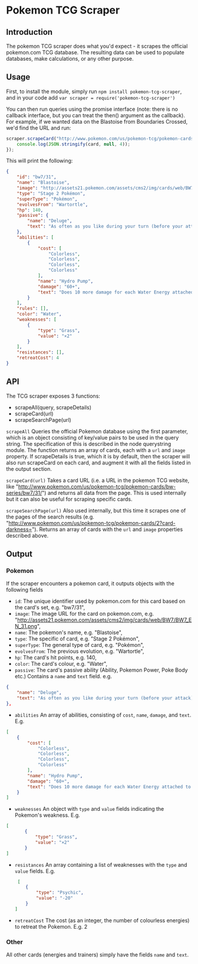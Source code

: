 # Pokemon TCG Scraper

## Introduction

The pokemon TCG scraper does what you'd expect - it scrapes the official pokemon.com TCG database. The resulting data
can be used to populate databases, make calculations, or any other purpose.

## Usage

First, to install the module, simply run `npm install pokemon-tcg-scraper`, and in your code add
`var scraper = require('pokemon-tcg-scraper')`

You can then run queries using the promise interface (note: there is no callback interface, but you can treat the then()
argument as the callback). For example, if we wanted data on the Blastoise from Boundaries Crossed, we'd find the URL
and run:

```javascript
scraper.scrapeCard("http://www.pokemon.com/us/pokemon-tcg/pokemon-cards/bw-series/bw7/31/").then(function(card){
    console.log(JSON.stringify(card, null, 4));
});
```

This will print the following:

```json
{
    "id": "bw7/31",
    "name": "Blastoise",
    "image": "http://assets21.pokemon.com/assets/cms2/img/cards/web/BW7/BW7_EN_31.png",
    "type": "Stage 2 Pokémon",
    "superType": "Pokémon",
    "evolvesFrom": "Wartortle",
    "hp": 140,
    "passive": {
        "name": "Deluge",
        "text": "As often as you like during your turn (before your attack), you may attach a Water Energy card from your hand to 1 of your Pokémon."
    },
    "abilities": [
        {
            "cost": [
                "Colorless",
                "Colorless",
                "Colorless",
                "Colorless"
            ],
            "name": "Hydro Pump",
            "damage": "60+",
            "text": "Does 10 more damage for each Water Energy attached to this Pokémon."
        }
    ],
    "rules": [],
    "color": "Water",
    "weaknesses": [
        {
            "type": "Grass",
            "value": "×2"
        }
    ],
    "resistances": [],
    "retreatCost": 4
}
```

## API

The TCG scraper exposes 3 functions:

* scrapeAll(query, scrapeDetails)
* scrapeCard(url)
* scrapeSearchPage(url)

`scrapeAll` Queries the official Pokemon database using the first parameter, which is an object consisting of key/value
pairs to be used in the query string. The specification of this is described in the node querystring module. The function
returns an array of cards, each with a `url` and `image` property. If scrapeDetails is true, which it is by default, then
the scraper will also run scrapeCard on each card, and augment it with all the fields listed in the output section.

`scrapeCard(url)` Takes a card URL (i.e. a URL in the pokemon TCG website, like "http://www.pokemon.com/us/pokemon-tcg/pokemon-cards/bw-series/bw7/31/") and returns all data from the page. This is
used internally but it can also be useful for scraping specific cards.

`scrapeSearchPage(url)` Also used internally, but this time it scrapes one of the pages of the search results (e.g.
"http://www.pokemon.com/us/pokemon-tcg/pokemon-cards/2?card-darkness="). Returns an array of cards with the `url` and
`image` properties described above.

## Output

### Pokemon

If the scraper encounters a pokemon card, it outputs objects with the following fields

 * `id`: The unique identifier used by pokemon.com for this card based on the card's set, e.g. "bw7/31",
 * `image`: The image URL for the card on pokemon.com, e.g. "http://assets21.pokemon.com/assets/cms2/img/cards/web/BW7/BW7_EN_31.png",
 * `name`: The pokemon's name, e.g. "Blastoise",
 * `type`: The specific of card, e.g. "Stage 2 Pokémon",
 * `superType`: The general type of card, e.g. "Pokémon",
 * `evolvesFrom`: The previous evolution, e.g. "Wartortle",
 * `hp`: The card's hit points, e.g. 140,
 * `color`: The card's colour, e.g. "Water",
 * `passive`:  The card's passive ability (Ability, Pokemon Power, Poke Body etc.) Contains a `name` and `text` field.
 e.g.
```json
{
    "name": "Deluge",
    "text": "As often as you like during your turn (before your attack), you may attach a Water Energy card from your hand to 1 of your Pokémon."
},
```
 * `abilities` An array of abilities, consisting of `cost`, `name`, `damage`, and `text`. E.g.
```json
[
    {
        "cost": [
            "Colorless",
            "Colorless",
            "Colorless",
            "Colorless"
        ],
        "name": "Hydro Pump",
        "damage": "60+",
        "text": "Does 10 more damage for each Water Energy attached to this Pokémon."
    }
]
```
 * `weaknesses` An object with `type` and `value` fields indicating the Pokemon's weakness. E.g.
 ```json
 [
        {
            "type": "Grass",
            "value": "×2"
        }
]
```
 * `resistances` An array containing a list of weaknesses with the `type` and `value` fields. E.g.
   ```json
    [
       {
           "type": "Psychic",
           "value": "-20"
       }
   ]
   ```
 * `retreatCost` The cost (as an integer, the number of colourless energies) to retreat the Pokemon. E.g. 2

### Other

All other cards (energies and trainers) simply have the fields `name` and `text`.
